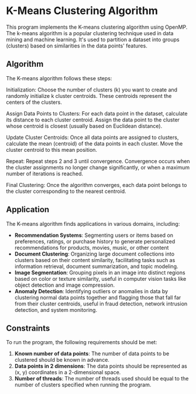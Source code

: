 # K-Means Clustering Algorithm

This program implements the K-means clustering algorithm using OpenMP. The k-means algorithm is a popular clustering technique used in data mining and machine learning. It's used to partition a dataset into groups (clusters) based on similarities in the data points' features.

## Algorithm

The K-means algorithm follows these steps:

Initialization: Choose the number of clusters (k) you want to create and randomly initialize k cluster centroids. These centroids represent the centers of the clusters.

Assign Data Points to Clusters: For each data point in the dataset, calculate its distance to each cluster centroid. Assign the data point to the cluster whose centroid is closest (usually based on Euclidean distance).

Update Cluster Centroids: Once all data points are assigned to clusters, calculate the mean (centroid) of the data points in each cluster. Move the cluster centroid to this mean position.

Repeat: Repeat steps 2 and 3 until convergence. Convergence occurs when the cluster assignments no longer change significantly, or when a maximum number of iterations is reached.

Final Clustering: Once the algorithm converges, each data point belongs to the cluster corresponding to the nearest centroid.

## Application 

The K-means algorithm finds applications in various domains, including:

- **Recommendation Systems**: Segmenting users or items based on preferences, ratings, or purchase history to generate personalized recommendations for products, movies, music, or other content
- **Document Clustering**:  Organizing large document collections into clusters based on their content similarity, facilitating tasks such as information retrieval, document summarization, and topic modeling.
- **Image Segmentation**:  Grouping pixels in an image into distinct regions based on color or texture similarity, useful in computer vision tasks like object detection and image compression.
- **Anomaly Detection**: Identifying outliers or anomalies in data by clustering normal data points together and flagging those that fall far from their cluster centroids, useful in fraud detection, network intrusion detection, and system monitoring.


## Constraints

To run the program, the following requirements should be met:

1. **Known number of data points**: The number of data points to be clustered should be known in advance.
2. **Data points in 2 dimensions**: The data points should be represented as (x, y) coordinates in a 2-dimensional space.
3. **Number of threads**: The number of threads used should be equal to the number of clusters specified when running the program.


